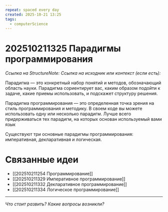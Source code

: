 ```yaml
---
repeat: spaced every day
created: 2025-10-21 13:25
tags:
  - computerScience
---
```

# 202510211325 Парадигмы программирования

*Ссылка на StructureNote:*
*Ссылка на исходник или контекст (если есть):*

Парадигма — это конкретный набор понятий и методов, обозначающий область науки. Парадигма сориентирует вас, каким образом подойти к задаче, какие приемы использовать, и подскажет структуру решения.

Парадигма программирования — это определенная точка зрения на стиль программирования и методику. В своем коде вы можете использовать одну или несколько парадигм. Лучше всего придерживаться тех парадигм, на которых основан используемый вами язык

Существуют три основные парадигмы программирования: императивная, декларативная и логическая.

# Связанные идеи

- [[202510211254 Программирование]]
- [[202510211329 Императивное программирование]]
- [[202510211332 Декларативное программирование]]
- [[202510211334 Логическое программирование]]

---

*Что стоит развить? Какие вопросы возникли?*
